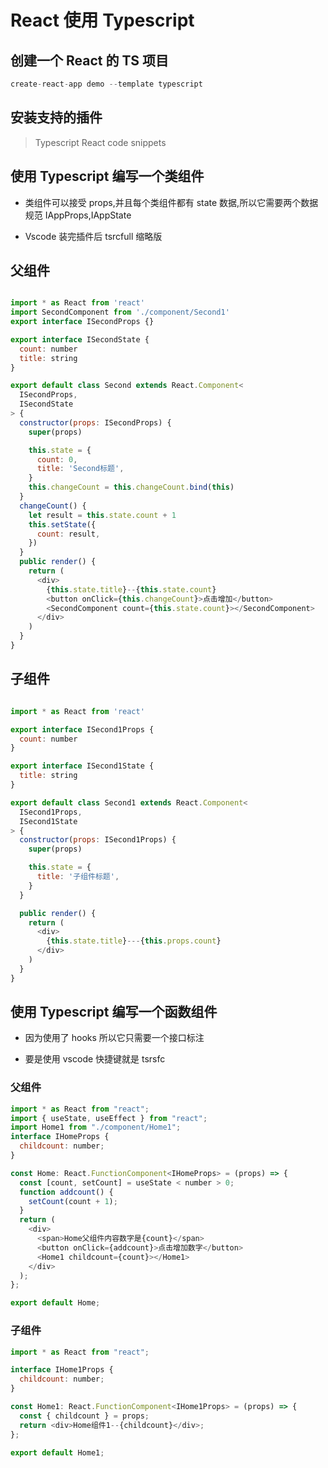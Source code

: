 # React 使用 Typescript

## 创建一个 React 的 TS 项目

```javascript
create-react-app demo --template typescript
```

## 安装支持的插件

> Typescript React code snippets

## 使用 Typescript 编写一个类组件

- 类组件可以接受 props,并且每个类组件都有 state 数据,所以它需要两个数据规范 IAppProps,IAppState

- Vscode 装完插件后 tsrcfull 缩略版

## 父组件

```javascript

import * as React from 'react'
import SecondComponent from './component/Second1'
export interface ISecondProps {}

export interface ISecondState {
  count: number
  title: string
}

export default class Second extends React.Component<
  ISecondProps,
  ISecondState
> {
  constructor(props: ISecondProps) {
    super(props)

    this.state = {
      count: 0,
      title: 'Second标题',
    }
    this.changeCount = this.changeCount.bind(this)
  }
  changeCount() {
    let result = this.state.count + 1
    this.setState({
      count: result,
    })
  }
  public render() {
    return (
      <div>
        {this.state.title}--{this.state.count}
        <button onClick={this.changeCount}>点击增加</button>
        <SecondComponent count={this.state.count}></SecondComponent>
      </div>
    )
  }
}

```

## 子组件

```javascript

import * as React from 'react'

export interface ISecond1Props {
  count: number
}

export interface ISecond1State {
  title: string
}

export default class Second1 extends React.Component<
  ISecond1Props,
  ISecond1State
> {
  constructor(props: ISecond1Props) {
    super(props)

    this.state = {
      title: '子组件标题',
    }
  }

  public render() {
    return (
      <div>
        {this.state.title}---{this.props.count}
      </div>
    )
  }
}

```

## 使用 Typescript 编写一个函数组件

- 因为使用了 hooks 所以它只需要一个接口标注

- 要是使用 vscode 快捷键就是 tsrsfc

### 父组件

```javascript
import * as React from "react";
import { useState, useEffect } from "react";
import Home1 from "./component/Home1";
interface IHomeProps {
  childcount: number;
}

const Home: React.FunctionComponent<IHomeProps> = (props) => {
  const [count, setCount] = useState < number > 0;
  function addcount() {
    setCount(count + 1);
  }
  return (
    <div>
      <span>Home父组件内容数字是{count}</span>
      <button onClick={addcount}>点击增加数字</button>
      <Home1 childcount={count}></Home1>
    </div>
  );
};

export default Home;
```

### 子组件

```javascript
import * as React from "react";

interface IHome1Props {
  childcount: number;
}

const Home1: React.FunctionComponent<IHome1Props> = (props) => {
  const { childcount } = props;
  return <div>Home组件1--{childcount}</div>;
};

export default Home1;
```
